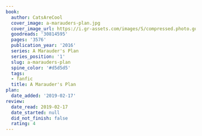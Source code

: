 ```yaml
---
book:
  author: CatsAreCool
  cover_image: a-marauders-plan.jpg
  cover_image_url: https://i.gr-assets.com/images/S/compressed.photo.goodreads.com/books/1478120030l/30814595._SX98_.jpg
  goodreads: '30814595'
  pages: '3576'
  publication_year: '2016'
  series: A Marauder's Plan
  series_position: '1'
  slug: a-marauders-plan
  spine_color: '#d5d5d5'
  tags:
  - fanfic
  title: A Marauder's Plan
plan:
  date_added: '2019-02-17'
review:
  date_read: 2019-02-17
  date_started: null
  did_not_finish: false
  rating: 4
---
```


